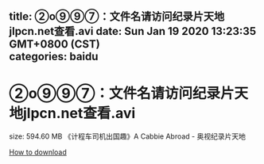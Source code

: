 
title: ②o⑨⑨⑦：文件名请访问纪录片天地jlpcn.net查看.avi
date: Sun Jan 19 2020 13:23:35 GMT+0800 (CST)    
categories: baidu
---

# ②o⑨⑨⑦：文件名请访问纪录片天地jlpcn.net查看.avi
size: 594.60 MB
 《计程车司机出国趣》A Cabbie Abroad - 奥视纪录片天地
 

[How to download](https://bpcam.bemobtrk.com/go/2ceec3aa-1ca2-46d6-b9ff-aaa5c184517c?jno=252)